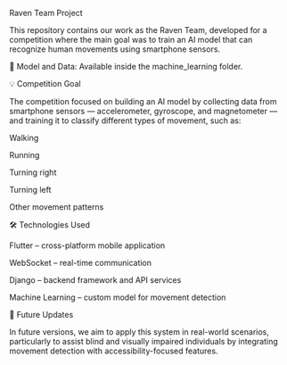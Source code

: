 Raven Team Project

This repository contains our work as the Raven Team, developed for a competition where the main goal was to train an AI model that can recognize human movements using smartphone sensors.

📂 Model and Data: Available inside the machine_learning folder.

💡 Competition Goal

The competition focused on building an AI model by collecting data from smartphone sensors — accelerometer, gyroscope, and magnetometer — and training it to classify different types of movement, such as:

Walking

Running

Turning right

Turning left

Other movement patterns

🛠️ Technologies Used

Flutter – cross-platform mobile application

WebSocket – real-time communication

Django – backend framework and API services

Machine Learning – custom model for movement detection

🔮 Future Updates

In future versions, we aim to apply this system in real-world scenarios, particularly to assist blind and visually impaired individuals by integrating movement detection with accessibility-focused features.



